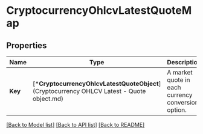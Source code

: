 # CryptocurrencyOhlcvLatestQuoteMap

## Properties
Name | Type | Description | Notes
------------ | ------------- | ------------- | -------------
**Key** | [***CryptocurrencyOhlcvLatestQuoteObject**](Cryptocurrency OHLCV Latest - Quote object.md) | A market quote in each currency conversion option. | [default to null]

[[Back to Model list]](../README.md#documentation-for-models) [[Back to API list]](../README.md#documentation-for-api-endpoints) [[Back to README]](../README.md)


